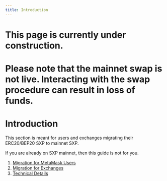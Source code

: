 ```yaml
---
title: Introduction
---
```


# This page is currently under construction.

# Please note that the mainnet swap is not live. Interacting with the swap procedure can result in loss of funds.

# Introduction

This section is meant for users and exchanges migrating their ERC20/BEP20 SXP to mainnet SXP.

If you are already on SXP mainnet, then this guide is not for you.

1. [Migration for MetaMask Users](/swipeswap/users/getting-started)
2. [Migration for Exchanges](/swipeswap/exchanges/getting-started)
3. [Technical Details](/swipeswap/technical-details/introduction)




